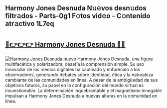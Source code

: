 ## Harmony Jones Desnuda N𝚞𝚎vos desn𝚞dos filtr𝚊dos - Parts-0g1 F𝚘tos vid𝚎o - C𝚘ntenido atr𝚊ctivo 1L7eq

# <h2><a href="http://mbbtj9.tromn.icu/?c=Harmony+Jones+Desnuda">🔗👉👉👉 Harmony Jones Desnuda 🔗🔗</a></h2>

[![Harmony Jones Desnuda nuevo](https://i.imgur.com/pEAQMta.gif)](http://mbbtj9.tromn.icu/?c=Harmony+Jones+Desnuda)
Harmony Jones Desnuda, una figura multifacética y polarizadora, desafía la comprensión simple. Su uso innovador de los medios digitales ha cautivado y enfurecido a los observadores, generando debates sobre identidad, ética y la naturaleza cambiante de las comunidades en línea. A pesar de la ambigüedad de sus objetivos futuros, su papel en la configuración del mundo virtual es incuestionable. La determinación inquebrantable y el magnetismo innegable impulsan a Harmony Jones Desnuda a nuevas alturas en la comunidad en línea.
